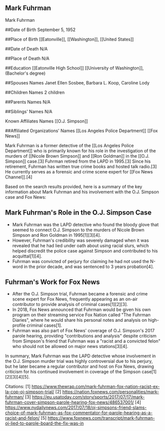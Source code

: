 ## Mark Fuhrman
Mark Fuhrman

##Date of Birth
September 5, 1952

##Place of Birth
[[Eatonville]], [[Washington]], [[United States]]

##Date of Death
N/A

##Place of Death
N/A

##Education
[[Eatonville High School]]
[[University of Washington]], (Bachelor's degree)

##Spouses Names
Janet Ellen Sosbee, Barbara L. Koop, Caroline Lody

##Children Names
2 children

##Parents Names
N/A

##Siblings' Names
N/A

Known Affiliates Names
[[O.J. Simpson]]

##Affiliated Organizations' Names
[[Los Angeles Police Department]]
[[Fox News]]

Mark Fuhrman is a former detective of the [[Los Angeles Police Department]] who is primarily known for his role in the investigation of the murders of [[Nicole Brown Simpson]] and [[Ron Goldman]] in the [[O.J. Simpson]] case.[3] Fuhrman retired from the LAPD in 1995.[3] Since his retirement, Fuhrman has written true crime books and hosted talk radio.[3] He currently serves as a forensic and crime scene expert for [[Fox News Channel]].[4]

Based on the search results provided, here is a summary of the key information about Mark Fuhrman and his involvement with the O.J. Simpson case and Fox News:

## Mark Fuhrman's Role in the O.J. Simpson Case
- Mark Fuhrman was the LAPD detective who found the bloody glove that seemed to connect O.J. Simpson to the murders of Nicole Brown Simpson and Ron Goldman in 1995[1][3][4].
- However, Fuhrman's credibility was severely damaged when it was revealed that he had lied under oath about using racial slurs, which helped discredit the police case against Simpson and contributed to his acquittal[1][4].
- Fuhrman was convicted of perjury for claiming he had not used the N-word in the prior decade, and was sentenced to 3 years probation[4].

## Fuhrman's Work for Fox News
- After the O.J. Simpson trial, Fuhrman became a forensic and crime scene expert for Fox News, frequently appearing as an on-air contributor to provide analysis of criminal cases[1][2][3].
- In 2018, Fox News announced that Fuhrman would be given his own program on their streaming service Fox Nation called "The Fuhrman Diaries", where he would share his personal notes and analysis on high-profile criminal cases[1].
- Fuhrman was also part of Fox News' coverage of O.J. Simpson's 2017 parole hearing, providing "contributions and analysis" despite criticism from Simpson's friend that Fuhrman was a "racist and a convicted felon" who should not be allowed on major news stations[3][4].

In summary, Mark Fuhrman was the LAPD detective whose involvement in the O.J. Simpson murder trial was highly controversial due to his perjury, but he later became a regular contributor and host on Fox News, drawing criticism for his continued involvement in coverage of the Simpson case[1][2][3][4][5].

Citations:
[1] https://www.thewrap.com/mark-fuhrman-fox-nation-racist-ex-la-cop-oj-simpson-trial/
[2] https://nation.foxnews.com/personalities/mark-fuhrman/
[3] https://eu.usatoday.com/story/sports/2017/07/17/mark-fuhrman-cover-simpson-parole-hearing-fox-news/486537001/
[4] https://www.nydailynews.com/2017/07/18/oj-simpsons-friend-slams-choice-of-mark-fuhrman-as-fox-commentator-for-parole-hearing-as-a-racist-and-felon/
[5] https://www.foxnews.com/transcript/mark-fuhrman-oj-lied-to-parole-board-the-fix-was-in